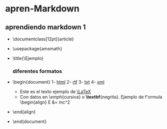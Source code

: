 # apren-Markdown
## aprendiendo markdown 1
- \documentclass[12pt]{article}
- \usepackage{amsmath}
- \title{\Ejemplo}
  ### diferentes formatos
- \begin{document}
 1- [html]()
  2- [rtf](https://github.com/danybea/apren-Markdown/blob/master/prueba1.RTF)
  3- [txt]()
  4- [xml]()
  
  - Este es el texto ejemplo de [\LaTeX](https://github.com/danybea/apren-Markdown/blob/master/README.md
)
  - Con datos en _\emph_{cursiva} o **\textbf**{negrita}.
Ejemplo de f\'ormula
\begin{align}
E &= mc^2
- \end{align}
- \end{document}
